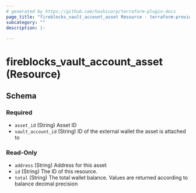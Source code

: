 ```yaml
---
# generated by https://github.com/hashicorp/terraform-plugin-docs
page_title: "fireblocks_vault_account_asset Resource - terraform-provider-fireblocks"
subcategory: ""
description: |-
  
---
```


# fireblocks_vault_account_asset (Resource)





<!-- schema generated by tfplugindocs -->
## Schema

### Required

- `asset_id` (String) Asset ID
- `vault_account_id` (String) ID of the external wallet the asset is attached to

### Read-Only

- `address` (String) Address for this asset
- `id` (String) The ID of this resource.
- `total` (String) The total wallet balance. Values are returned according to balance decimal precision


